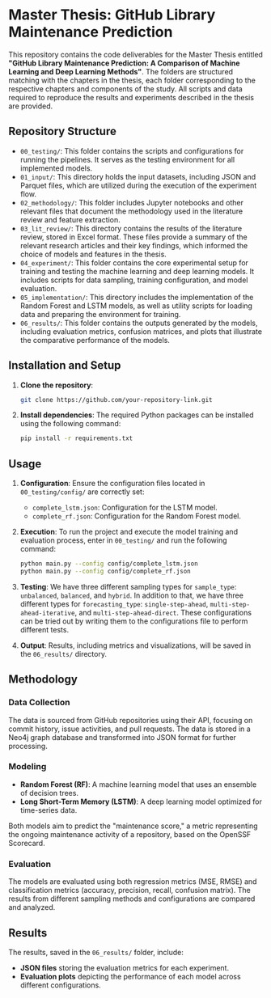 # Master Thesis: GitHub Library Maintenance Prediction

This repository contains the code deliverables for the Master Thesis entitled **"GitHub Library Maintenance Prediction: A Comparison of Machine Learning and Deep Learning Methods"**. The folders are structured matching with the chapters in the thesis, each folder corresponding to the respective chapters and components of the study. All scripts and data required to reproduce the results and experiments described in the thesis are provided.

## Repository Structure

- `00_testing/`: This folder contains the scripts and configurations for running the pipelines. It serves as the testing environment for all implemented models.
- `01_input/`: This directory holds the input datasets, including JSON and Parquet files, which are utilized during the execution of the experiment flow.
- `02_methodology/`: This folder includes Jupyter notebooks and other relevant files that document the methodology used in the literature review and feature extraction.
- `03_lit_review/`: This directory contains the results of the literature review, stored in Excel format. These files provide a summary of the relevant research articles and their key findings, which informed the choice of models and features in the thesis.
- `04_experiment/`: This folder contains the core experimental setup for training and testing the machine learning and deep learning models. It includes scripts for data sampling, training configuration, and model evaluation.
- `05_implementation/`: This directory includes the implementation of the Random Forest and LSTM models, as well as utility scripts for loading data and preparing the environment for training.
- `06_results/`: This folder contains the outputs generated by the models, including evaluation metrics, confusion matrices, and plots that illustrate the comparative performance of the models.

## Installation and Setup

1. **Clone the repository**:
   ```bash
   git clone https://github.com/your-repository-link.git
   ```

2. **Install dependencies**:
   The required Python packages can be installed using the following command:
   ```bash
   pip install -r requirements.txt
   ```

## Usage

1. **Configuration**: Ensure the configuration files located in `00_testing/config/` are correctly set:
   - `complete_lstm.json`: Configuration for the LSTM model.
   - `complete_rf.json`: Configuration for the Random Forest model.

2. **Execution**: To run the project and execute the model training and evaluation process, enter in `00_testing/` and run the following command:
   ```bash
   python main.py --config config/complete_lstm.json
   python main.py --config config/complete_rf.json
   ```

3. **Testing**: We have three different sampling types for `sample_type`: `unbalanced`, `balanced`, and `hybrid`. In addition to that, we have three different types for `forecasting_type`: `single-step-ahead`, `multi-step-ahead-iterative`, and `multi-step-ahead-direct`. These configurations can be tried out by writing them to the configurations file to perform different tests.

4. **Output**: Results, including metrics and visualizations, will be saved in the `06_results/` directory.

## Methodology

### Data Collection
The data is sourced from GitHub repositories using their API, focusing on commit history, issue activities, and pull requests. The data is stored in a Neo4j graph database and transformed into JSON format for further processing.

### Modeling
- **Random Forest (RF)**: A machine learning model that uses an ensemble of decision trees.
- **Long Short-Term Memory (LSTM)**: A deep learning model optimized for time-series data. 

Both models aim to predict the "maintenance score," a metric representing the ongoing maintenance activity of a repository, based on the OpenSSF Scorecard.

### Evaluation
The models are evaluated using both regression metrics (MSE, RMSE) and classification metrics (accuracy, precision, recall, confusion matrix). The results from different sampling methods and configurations are compared and analyzed.

## Results

The results, saved in the `06_results/` folder, include:
- **JSON files** storing the evaluation metrics for each experiment.
- **Evaluation plots** depicting the performance of each model across different configurations.

